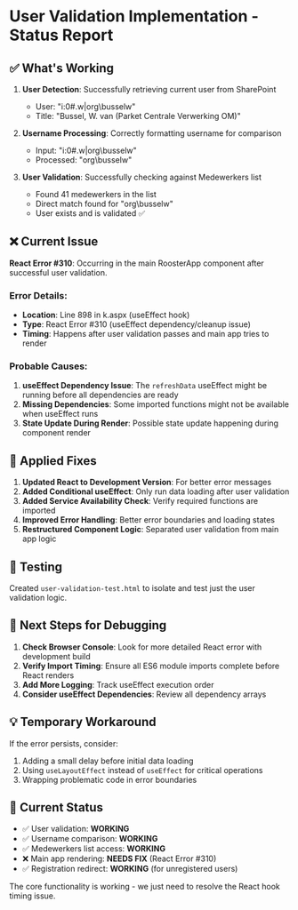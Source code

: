 # User Validation Implementation - Status Report

## ✅ What's Working

1. **User Detection**: Successfully retrieving current user from SharePoint
   - User: "i:0#.w|org\\busselw" 
   - Title: "Bussel, W. van (Parket Centrale Verwerking OM)"

2. **Username Processing**: Correctly formatting username for comparison
   - Input: "i:0#.w|org\\busselw"
   - Processed: "org\\busselw"

3. **User Validation**: Successfully checking against Medewerkers list
   - Found 41 medewerkers in the list
   - Direct match found for "org\\busselw"
   - User exists and is validated ✅

## ❌ Current Issue

**React Error #310**: Occurring in the main RoosterApp component after successful user validation.

### Error Details:
- **Location**: Line 898 in k.aspx (useEffect hook)
- **Type**: React Error #310 (useEffect dependency/cleanup issue)
- **Timing**: Happens after user validation passes and main app tries to render

### Probable Causes:
1. **useEffect Dependency Issue**: The `refreshData` useEffect might be running before all dependencies are ready
2. **Missing Dependencies**: Some imported functions might not be available when useEffect runs
3. **State Update During Render**: Possible state update happening during component render

## 🔧 Applied Fixes

1. **Updated React to Development Version**: For better error messages
2. **Added Conditional useEffect**: Only run data loading after user validation
3. **Added Service Availability Check**: Verify required functions are imported
4. **Improved Error Handling**: Better error boundaries and loading states
5. **Restructured Component Logic**: Separated user validation from main app logic

## 🧪 Testing

Created `user-validation-test.html` to isolate and test just the user validation logic.

## 📝 Next Steps for Debugging

1. **Check Browser Console**: Look for more detailed React error with development build
2. **Verify Import Timing**: Ensure all ES6 module imports complete before React renders
3. **Add More Logging**: Track useEffect execution order
4. **Consider useEffect Dependencies**: Review all dependency arrays

## 💡 Temporary Workaround

If the error persists, consider:
1. Adding a small delay before initial data loading
2. Using `useLayoutEffect` instead of `useEffect` for critical operations
3. Wrapping problematic code in error boundaries

## 🎯 Current Status

- ✅ User validation: **WORKING**
- ✅ Username comparison: **WORKING** 
- ✅ Medewerkers list access: **WORKING**
- ❌ Main app rendering: **NEEDS FIX** (React Error #310)
- ✅ Registration redirect: **WORKING** (for unregistered users)

The core functionality is working - we just need to resolve the React hook timing issue.
